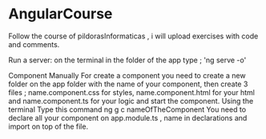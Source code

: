 # AngularCourse

Follow the course of pildorasInformaticas ,
i will upload exercises with code and comments.

Run a server: on the terminal in the folder of the app type ; 'ng serve -o'

Component
Manually
 For create a component you need to create a new folder on the app folder with the name of your component, then create 3 files ; name.component.css for styles, name.component.html for your html and name.component.ts for your logic and start the component.
Using the terminal
 Type this command ng g c nameOfTheComponent
You need to declare all your component on app.module.ts , name in declarations and import on top of the file.


